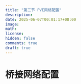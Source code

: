 ```yaml
---
title: "第三节 PVE网络配置"
description: 
date: 2025-06-07T00:01:17+08:00
image: 
math: 
license: 
hidden: false
comments: true
draft: true
---
```


# 桥接网络配置










